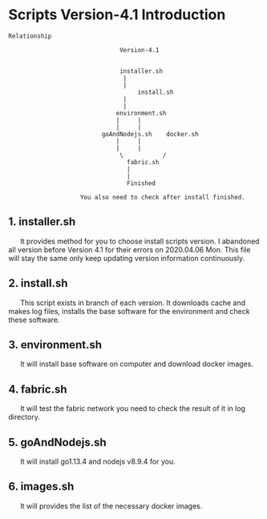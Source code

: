 # Scripts Version-4.1 Introduction


<center>
    
</center>

```
Relationship

							   Version-4.1
							   
									   
							   installer.sh
							   	|
							   	|
						            install.sh
							   	|
							   	|
							  environment.sh
							  |		|
							  |		|
						  goAndNodejs.sh    docker.sh
							  |		|
							  |		|
							   \	       /
							     fabric.sh
							  	 |
							  	 |
							     Finished
									  	 
					You also need to check after install finished.
```

</center>


## 1. installer.sh

&nbsp;&nbsp;&nbsp;&nbsp;&nbsp;&nbsp;It provides method for you to choose install scripts version. I abandoned all version before Version 4.1 for their errors on 2020.04.06 Mon. This file will stay the same only keep updating version information continuously.

## 2. install.sh

&nbsp;&nbsp;&nbsp;&nbsp;&nbsp;&nbsp;This script exists in branch of each version. It downloads cache and makes log files, installs the base software for the environment and check these software.

## 3. environment.sh

&nbsp;&nbsp;&nbsp;&nbsp;&nbsp;&nbsp;It will install base software on computer and download docker images.

## 4. fabric.sh

&nbsp;&nbsp;&nbsp;&nbsp;&nbsp;&nbsp;It will test the fabric network you need to check the result of it in log directory.

## 5. goAndNodejs.sh
&nbsp;&nbsp;&nbsp;&nbsp;&nbsp;&nbsp;It will install go1.13.4 and nodejs v8.9.4 for you.

## 6. images.sh
&nbsp;&nbsp;&nbsp;&nbsp;&nbsp;&nbsp;It will provides the list of the necessary docker images.
